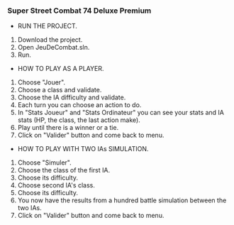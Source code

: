 ### Super Street Combat 74 Deluxe Premium ###


- RUN THE PROJECT.

1. Download the project.
2. Open JeuDeCombat.sln.
3. Run.

- HOW TO PLAY AS A PLAYER.

1. Choose "Jouer".
2. Choose a class and validate.
3. Choose the IA difficulty and validate.
4. Each turn you can choose an action to do.
5. In "Stats Joueur" and "Stats Ordinateur" you can see your stats and IA stats (HP, the class, the last action make).
6. Play until there is a winner or a tie. 
7. Click on "Valider" button and come back to menu.

- HOW TO PLAY WITH TWO IAs SIMULATION.

1. Choose "Simuler".
2. Choose the class of the first IA.
3. Choose its difficulty.
4. Choose second IA's class.
5. Choose its difficulty.
6. You now have the results from a hundred battle simulation between the two IAs.
7. Click on "Valider" button and come back to menu.